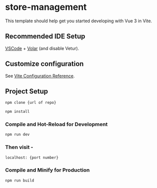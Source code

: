 # store-management

This template should help get you started developing with Vue 3 in Vite.

## Recommended IDE Setup

[VSCode](https://code.visualstudio.com/) + [Volar](https://marketplace.visualstudio.com/items?itemName=Vue.volar) (and disable Vetur).

## Customize configuration

See [Vite Configuration Reference](https://vite.dev/config/).

## Project Setup

```sh
npm clone {url of repo}
```

```sh
npm install
```

### Compile and Hot-Reload for Development

```sh
npm run dev
```

### Then visit - 

```sh
localhost: {port number}
```

### Compile and Minify for Production

```sh
npm run build
```
